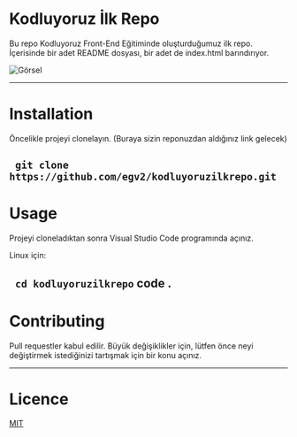 # Kodluyoruz İlk Repo

Bu repo Kodluyoruz Front-End Eğitiminde oluşturduğumuz ilk repo. İçerisinde bir adet README dosyası, bir adet de index.html barındırıyor.

![Görsel](https://i.ibb.co/zfgmzz4/Screen-Shot-2022-07-17-at-02-21-50.png)

---
# Installation


Öncelikle projeyi clonelayın. (Buraya sizin reponuzdan aldığınız link gelecek)

``` git clone https://github.com/egv2/kodluyoruzilkrepo.git``` 
---

# Usage

Projeyi cloneladıktan sonra Visual Studio Code programında açınız.

Linux için:

``` cd kodluyoruzilkrepo``` 
code .
---
# Contributing 

Pull requestler kabul edilir. Büyük değişiklikler için, lütfen önce neyi değiştirmek istediğinizi tartışmak için bir konu açınız.

---
# Licence

[MIT](https://choosealicense.com/licenses/mit/)

